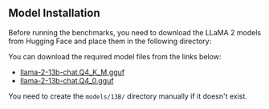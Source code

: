 ## Model Installation

Before running the benchmarks, you need to download the LLaMA 2 models from Hugging Face and place them in the following directory:

You can download the required model files from the links below:

- [llama-2-13b-chat.Q4_K_M.gguf](https://huggingface.co/TheBloke/Llama-2-13B-chat-GGUF/blob/main/llama-2-13b-chat.Q4_K_M.gguf)
- [llama-2-13b-chat.Q4_0.gguf](https://huggingface.co/TheBloke/Llama-2-13B-chat-GGUF/blob/main/llama-2-13b-chat.Q4_0.gguf)

You need to create the `models/13B/` directory manually if it doesn't exist.